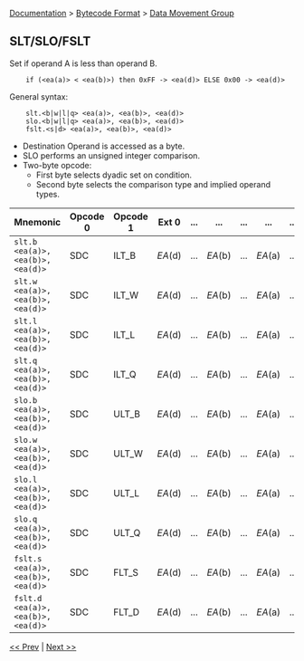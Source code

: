 [Documentation](../../README.md) > [Bytecode Format](../README.md) > [Data Movement Group](../InstructionsDataMovel.md)

## SLT/SLO/FSLT

Set if operand A is less than operand B.

        if (<ea(a)> < <ea(b)>) then 0xFF -> <ea(d)> ELSE 0x00 -> <ea(d)>

General syntax:

        slt.<b|w|l|q> <ea(a)>, <ea(b)>, <ea(d)>
        slo.<b|w|l|q> <ea(a)>, <ea(b)>, <ea(d)>
        fslt.<s|d> <ea(a)>, <ea(b)>, <ea(d)>

* Destination Operand is accessed as a byte.
* SLO performs an unsigned integer comparison.
* Two-byte opcode:
    - First byte selects dyadic set on condition.
    - Second byte selects the comparison type and implied operand types.

| Mnemonic | Opcode 0 | Opcode 1 | Ext 0 | ... | ... | ... | ... | ... |
| - | - | - | - | - | - | - | - | - |
| `slt.b <ea(a)>, <ea(b)>, <ea(d)>` | SDC | ILT_B | *EA*(d) | ... | *EA*(b) | ... | *EA*(a) | ... |
| `slt.w <ea(a)>, <ea(b)>, <ea(d)>` | SDC | ILT_W | *EA*(d) | ... | *EA*(b) | ... | *EA*(a) | ... |
| `slt.l <ea(a)>, <ea(b)>, <ea(d)>` | SDC | ILT_L | *EA*(d) | ... | *EA*(b) | ... | *EA*(a) | ... |
| `slt.q <ea(a)>, <ea(b)>, <ea(d)>` | SDC | ILT_Q | *EA*(d) | ... | *EA*(b) | ... | *EA*(a) | ... |
| `slo.b <ea(a)>, <ea(b)>, <ea(d)>` | SDC | ULT_B | *EA*(d) | ... | *EA*(b) | ... | *EA*(a) | ... |
| `slo.w <ea(a)>, <ea(b)>, <ea(d)>` | SDC | ULT_W | *EA*(d) | ... | *EA*(b) | ... | *EA*(a) | ... |
| `slo.l <ea(a)>, <ea(b)>, <ea(d)>` | SDC | ULT_L | *EA*(d) | ... | *EA*(b) | ... | *EA*(a) | ... |
| `slo.q <ea(a)>, <ea(b)>, <ea(d)>` | SDC | ULT_Q | *EA*(d) | ... | *EA*(b) | ... | *EA*(a) | ... |
| `fslt.s <ea(a)>, <ea(b)>, <ea(d)>` | SDC | FLT_S | *EA*(d) | ... | *EA*(b) | ... | *EA*(a) | ... |
| `fslt.d <ea(a)>, <ea(b)>, <ea(d)>` | SDC | FLT_D | *EA*(d) | ... | *EA*(b) | ... | *EA*(a) | ... |

[<< Prev](./d_23.md) | [Next >>](./d_25.md)
